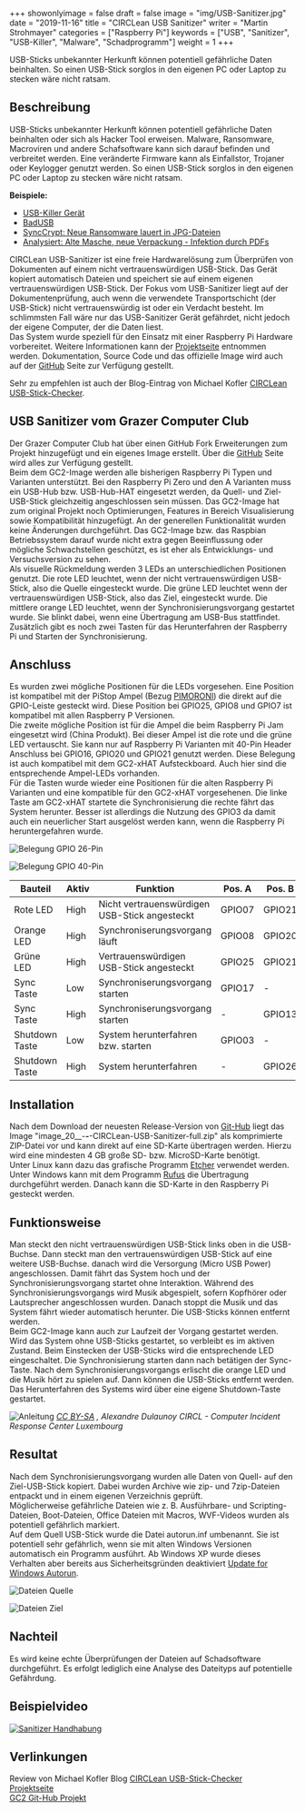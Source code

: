 +++
showonlyimage = false
draft = false
image = "img/USB-Sanitizer.jpg"
date = "2019-11-16"
title = "CIRCLean USB Sanitizer"
writer = "Martin Strohmayer"
categories = ["Raspberry Pi"]
keywords = ["USB", "Sanitizer", "USB-Killer", "Malware", "Schadprogramm"]
weight = 1
+++

USB-Sticks unbekannter Herkunft können potentiell gefährliche Daten beinhalten. So einen USB-Stick sorglos in den eigenen PC oder Laptop zu stecken wäre nicht ratsam.
<!--more-->

## Beschreibung ##

USB-Sticks unbekannter Herkunft können potentiell gefährliche Daten beinhalten oder sich als Hacker Tool erweisen. Malware, Ransomware, Macroviren und andere Schafsoftware kann sich darauf befinden und verbreitet werden. Eine veränderte Firmware kann als Einfallstor, Trojaner oder Keylogger genutzt werden. So einen USB-Stick sorglos in den eigenen PC oder Laptop zu stecken wäre nicht ratsam.  

**Beispiele:**

* [USB-Killer Gerät](https://usbkill.com) 
* [BadUSB](https://www.itsb.ruhr-uni-bochum.de/themen/badusb.html)
* [SyncCrypt: Neue Ransomware lauert in JPG-Dateien](https://www.heise.de/security/meldung/SyncCrypt-Neue-Ransomware-lauert-in-JPG-Dateien-3808437.html)
* [Analysiert: Alte Masche, neue Verpackung - Infektion durch PDFs](https://www.heise.de/security/artikel/Analysiert-Alte-Masche-neue-Verpackung-Infektion-durch-PDFs-3722708.html)


CIRCLean USB-Sanitizer ist eine freie Hardwarelösung zum Überprüfen von Dokumenten auf einem nicht vertrauenswürdigen USB-Stick. Das Gerät kopiert automatisch Dateien und speichert sie auf einem eigenen vertrauenswürdigen USB-Stick. Der Fokus vom USB-Sanitizer liegt auf der Dokumentenprüfung, auch wenn die verwendete Transportschicht (der USB-Stick) nicht vertrauenswürdig ist oder ein Verdacht besteht. Im schlimmsten Fall wäre nur das USB-Sanitizer Gerät gefährdet, nicht jedoch der eigene Computer, der die Daten liest.  
Das System wurde speziell für den Einsatz mit einer Raspberry Pi Hardware vorbereitet. Weitere Informationen kann der [Projektseite](https://www.circl.lu/projects/CIRCLean/) entnommen werden. Dokumentation, Source Code und das offizielle Image wird auch auf der [GitHub](https://github.com/CIRCL) Seite zur Verfügung gestellt.  

Sehr zu empfehlen ist auch der Blog-Eintrag von Michael Kofler [CIRCLean USB-Stick-Checker](https://kofler.info/circlean-usb-stick-checker/).

## USB Sanitizer vom Grazer Computer Club ##

Der Grazer Computer Club hat über einen GitHub Fork Erweiterungen zum Projekt hinzugefügt und ein eigenes Image erstellt. Über die [GitHub](https://github.com/GrazerComputerClub/Circlean) Seite wird alles zur Verfügung gestellt.  
Beim dem GC2-Image werden alle bisherigen Raspberry Pi Typen und Varianten unterstützt. Bei den Raspberry Pi Zero und den A Varianten muss ein USB-Hub bzw. USB-Hub-HAT eingesetzt werden, da Quell- und Ziel-USB-Stick gleichzeitig angeschlossen sein müssen. Das GC2-Image hat zum original Projekt noch Optimierungen, Features in Bereich Visualisierung sowie Kompatibilität hinzugefügt. An der generellen Funktionalität wurden keine Änderungen durchgeführt. Das GC2-Image bzw. das Raspbian Betriebssystem darauf wurde nicht extra gegen Beeinflussung oder mögliche Schwachstellen geschützt, es ist eher als Entwicklungs- und Versuchsversion zu sehen.  
Als visuelle Rückmeldung werden 3 LEDs an unterschiedlichen Positionen genutzt. Die rote LED leuchtet, wenn der nicht vertrauenswürdigen USB-Stick, also die Quelle eingesteckt wurde. Die grüne LED leuchtet wenn der vertrauenswürdigen USB-Stick, also das Ziel, eingesteckt wurde. Die mittlere orange LED leuchtet, wenn der Synchronisierungsvorgang gestartet wurde. Sie blinkt dabei, wenn eine Übertragung am USB-Bus stattfindet.  
Zusätzlich gibt es noch zwei Tasten für das Herunterfahren der Raspberry Pi und Starten der Synchronisierung.

## Anschluss ##

Es wurden zwei mögliche Positionen für die LEDs vorgesehen. Eine Position ist kompatibel mit der PiStop Ampel (Bezug [PIMORONI](https://bit.ly/2VVJ1Sd)) die direkt auf die GPIO-Leiste gesteckt wird. Diese Position bei GPIO25, GPIO8 und GPIO7 ist kompatibel mit allen Raspberry P Versionen.  
Die zweite mögliche Position ist für die Ampel die beim Raspberry Pi Jam eingesetzt wird (China Produkt). Bei dieser Ampel ist die rote und die grüne LED vertauscht. Sie kann nur auf Raspberry Pi Varianten mit 40-Pin Header Anschluss bei GPIO16, GPIO20 und GPIO21 genutzt werden. Diese Belegung ist auch kompatibel mit dem GC2-xHAT Aufsteckboard. Auch hier sind die entsprechende Ampel-LEDs vorhanden.  
Für die Tasten wurde wieder eine Positionen für die alten Raspberry Pi Varianten und eine kompatible für den GC2-xHAT vorgesehenen. Die linke Taste am GC2-xHAT startete die Synchronisierung die rechte fährt das System herunter. Besser ist allerdings die Nutzung des GPIO3 da damit auch ein neuerlicher Start ausgelöst werden kann, wenn die Raspberry Pi heruntergefahren wurde. 


![Belegung GPIO 26-Pin](../../img/USB-Sanitizer_26pin_IO.png) 

![Belegung GPIO 40-Pin](../../img/USB-Sanitizer_40pin_IO.png) 


|Bauteil| Aktiv | Funktion | Pos. A | Pos. B |
|-------|-------|----------|--------|--------|
| Rote LED | High | Nicht vertrauenswürdigen USB-Stick angesteckt | GPIO07 | GPIO21  |
| Orange LED | High | Synchroniserungsvorgang läuft | GPIO08 | GPIO20 |
| Grüne LED | High | Vertrauenswürdigen USB-Stick angesteckt | GPIO25 | GPIO21 |
| Sync Taste | Low | Synchroniserungsvorgang starten | GPIO17 | - |
| Sync Taste | High | Synchroniserungsvorgang starten | - | GPIO13 |
| Shutdown Taste | Low | System herunterfahren bzw. starten | GPIO03 | - |
| Shutdown Taste | High | System herunterfahren | - | GPIO26 |

## Installation ##

Nach dem Download der neuesten Release-Version von [Git-Hub](https://github.com/GrazerComputerClub/Circlean/releases) liegt das Image "image_20__-__-__-CIRCLean-USB-Sanitizer-full.zip" als komprimierte ZIP-Datei vor und kann direkt auf eine SD-Karte übertragen werden. Hierzu wird eine mindesten 4 GB große SD- bzw. MicroSD-Karte benötigt.  
Unter Linux kann dazu das grafische Programm [Etcher](https://www.balena.io/etcher/) verwendet werden. Unter Windows kann mit dem Programm [Rufus](https://rufus.akeo.ie/) die Übertragung durchgeführt werden. Danach kann die SD-Karte in den Raspberry Pi gesteckt werden.

## Funktionsweise ##

Man steckt den nicht vertrauenswürdigen USB-Stick links oben in die USB-Buchse. Dann steckt man den vertrauenswürdigen USB-Stick auf eine weitere USB-Buchse. danach wird die Versorgung (Micro USB Power) angeschlossen. Damit fährt das System hoch und der Synchronisierungsvorgang startet ohne Interaktion. Während des Synchronisierungsvorgangs wird Musik abgespielt, sofern Kopfhörer oder Lautsprecher angeschlossen wurden. Danach stoppt die Musik und das System fährt wieder automatisch herunter. Die USB-Sticks können entfernt werden.  
Beim GC2-Image kann auch zur Laufzeit der Vorgang gestartet werden. Wird das System ohne USB-Sticks gestartet, so verbleibt es im aktiven Zustand. Beim Einstecken der USB-Sticks wird die entsprechende LED eingeschaltet. Die Synchronisierung starten dann nach betätigen der Sync-Taste. Nach dem Synchronisierungsvorgangs erlischt die orange LED und die Musik hört zu spielen auf. Dann können die USB-Sticks entfernt werden. Das Herunterfahren des Systems wird über eine eigene Shutdown-Taste gestartet.  

![Anleitung](../../img/Circlean_-_howto-visual-horizontal.png) 
*[CC BY-SA](https://creativecommons.org/licenses/by-sa/3.0/at/) , Alexandre Dulaunoy CIRCL - Computer Incident Response Center Luxembourg*

## Resultat ##

Nach dem Synchronisierungsvorgang wurden alle Daten von Quell- auf den Ziel-USB-Stick kopiert. Dabei wurden Archive wie zip- und 7zip-Dateien entpackt und in einem eigenen Verzeichnis geprüft.  
Möglicherweise gefährliche Dateien wie z. B. Ausführbare- und Scripting-Dateien, Boot-Dateien, Office Dateien mit Macros, WVF-Videos wurden als potentiell gefährlich markiert.  
Auf dem Quell USB-Stick wurde die Datei autorun.inf umbenannt. Sie ist potentiell sehr gefährlich, wenn sie mit alten Windows Versionen automatisch ein Programm ausführt. Ab Windows XP wurde dieses Verhalten aber bereits aus Sicherheitsgründen deaktiviert [Update for Windows Autorun](http://technet.microsoft.com/en-us/security/advisory/967940).


![Dateien Quelle](../../img/USB-Sanitizer_Src.png) 

![Dateien Ziel](../../img/USB-Sanitizer_Des.png) 

## Nachteil ##

Es wird keine echte Überprüfungen der Dateien auf Schadsoftware durchgeführt. Es erfolgt lediglich eine Analyse des Dateityps auf potentielle Gefährdung. 

## Beispielvideo ##

[![Sanitizer Handhabung](http://img.youtube.com/vi/Btt9vMWdg64/0.jpg)](https://www.youtube.com/watch?v=Btt9vMWdg64)


## Verlinkungen

Review von Michael Kofler Blog [CIRCLean USB-Stick-Checker](https://kofler.info/circlean-usb-stick-checker/)  
[Projektseite](https://www.circl.lu/projects/CIRCLean/)  
[GC2 Git-Hub Projekt](https://github.com/GrazerComputerClub/Circlean)  
 

